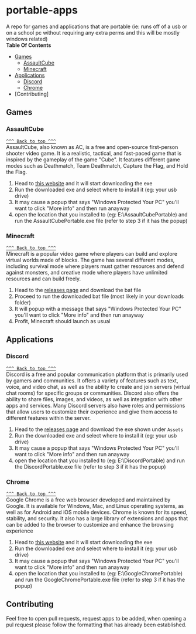 # portable-apps
A repo for games and applications that are portable (ie: runs off of a usb or on a school pc without requiring any extra perms and this will be mostly windows related)
<br>
**Table Of Contents**
- [Games](#Games)
  - [AssaultCube](#AssaultCube)
  - [Minecraft](#Minecraft)
- [Applications](#Applications)
  - [Discord](#Discord)
  - [Chrome](#Chrome)
- [Contributing]

## Games

### AssaultCube 

[`^^^ Back to top ^^^`](#portable-apps)
<br>
AssaultCube, also known as AC, is a free and open-source first-person shooter video game. It is a realistic, tactical, and fast-paced game that is inspired by the gameplay of the game "Cube". It features different game modes such as Deathmatch, Team Deathmatch, Capture the Flag, and Hold the Flag.

1. Head to [this website](https://portableapps.com/downloading/?a=AssaultCubePortable&s=s&p=&d=pa&n=AssaultCube%20Portable&f=AssaultCubePortable_1.3.0.2_English.paf.exe) and it will start downloading the exe
2. Run the downloaded exe and select where to install it (eg: your usb drive)
3. It may cause a popup that says "Windows Protected Your PC" you'll want to click "More info" and then run anayway
4. open the location that you installed to (eg: E:\AssaultCubePortable) and run the AssaultCubePortable.exe file (refer to step 3 if it has the popup)

### Minecraft

[`^^^ Back to top ^^^`](#portable-apps)
<br>
Minecraft is a popular video game where players can build and explore virtual worlds made of blocks. The game has several different modes, including survival mode where players must gather resources and defend against monsters, and creative mode where players have unlimited resources and can build freely.

1. Head to the [releases page](https://github.com/portablemc/portablemc/releases/) and download the bat file
2. Proceed to run the downloaded bat file (most likely in your downloads folder)
3. It will popup with a message that says "Windows Protected Your PC" you'll want to click "More info" and then run anayway
4. Profit, Minecraft should launch as usual

## Applications

### Discord

[`^^^ Back to top ^^^`](#portable-apps)
<br>
Discord is a free and popular communication platform that is primarily used by gamers and communities. It offers a variety of features such as text, voice, and video chat, as well as the ability to create and join servers (virtual chat rooms) for specific groups or communities. Discord also offers the ability to share files, images, and videos, as well as integration with other apps and services. Many Discord servers also have roles and permissions that allow users to customize their experience and give them access to different features within the server.

1. Head to the [releases page](https://github.com/daemondevin/DiscordPortable/releases/) and download the exe shown under `Assets`
2. Run the downloaded exe and select where to install it (eg: your usb drive)
3. It may cause a popup that says "Windows Protected Your PC" you'll want to click "More info" and then run anayway
4. open the location that you installed to (eg: E:\DiscordPortable) and run the DiscordPortable.exe file (refer to step 3 if it has the popup)

### Chrome

[`^^^ Back to top ^^^`](#portable-apps)
<br>
Google Chrome is a free web browser developed and maintained by Google. It is available for Windows, Mac, and Linux operating systems, as well as for Android and iOS mobile devices. Chrome is known for its speed, stability, and security. It also has a large library of extensions and apps that can be added to the browser to customize and enhance the browsing experience

1. Head to [this website](https://portableapps.com/downloading/?a=GoogleChromePortable&s=s&p=&d=pa&n=Google%20Chrome%20Portable&f=GoogleChromePortable_109.0.5414.120_online.paf.exe) and it will start downloading the exe
2. Run the downloaded exe and select where to install it (eg: your usb drive)
3. It may cause a popup that says "Windows Protected Your PC" you'll want to click "More info" and then run anayway
4. open the location that you installed to (eg: E:\GoogleChromePortable) and run the GoogleChromePortable.exe file (refer to step 3 if it has the popup)

## Contributing 
Feel free to open pull requests, request apps to be added, when opening a pul request please follow the formatting that has already been established. 
